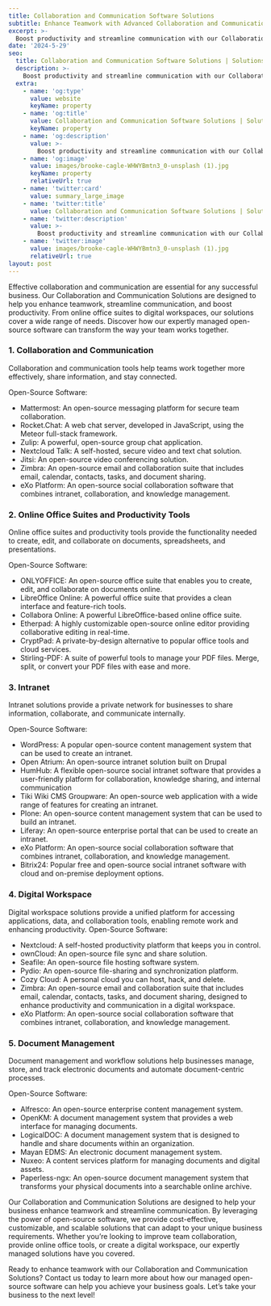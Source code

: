 ```yaml
---
title: Collaboration and Communication Software Solutions
subtitle: Enhance Teamwork with Advanced Collaboration and Communication Software Solutions
excerpt: >-
  Boost productivity and streamline communication with our Collaboration and Communication Solutions. Our expertly managed open-source software provides the tools you need for effective teamwork and seamless communication.
date: '2024-5-29'
seo:
  title: Collaboration and Communication Software Solutions | Solutions - Julz Insight
  description: >-
    Boost productivity and streamline communication with our Collaboration and Communication Solutions. Our expertly managed open-source software provides the tools you need for effective teamwork and seamless communication.
  extra:
    - name: 'og:type'
      value: website
      keyName: property
    - name: 'og:title'
      value: Collaboration and Communication Software Solutions | Solutions - Julz Insight
      keyName: property
    - name: 'og:description'
      value: >-
        Boost productivity and streamline communication with our Collaboration and Communication Solutions. Our expertly managed open-source software provides the tools you need for effective teamwork and seamless communication.
    - name: 'og:image'
      value: images/brooke-cagle-WHWYBmtn3_0-unsplash (1).jpg
      keyName: property
      relativeUrl: true
    - name: 'twitter:card'
      value: summary_large_image
    - name: 'twitter:title'
      value: Collaboration and Communication Software Solutions | Solutions - Julz Insight
    - name: 'twitter:description'
      value: >-
        Boost productivity and streamline communication with our Collaboration and Communication Solutions. Our expertly managed open-source software provides the tools you need for effective teamwork and seamless communication.
    - name: 'twitter:image'
      value: images/brooke-cagle-WHWYBmtn3_0-unsplash (1).jpg
      relativeUrl: true
layout: post
---
```


Effective collaboration and communication are essential for any successful business. Our Collaboration and Communication Solutions are designed to help you enhance teamwork, streamline communication, and boost productivity. From online office suites to digital workspaces, our solutions cover a wide range of needs. Discover how our expertly managed open-source software can transform the way your team works together.


### 1. Collaboration and Communication
Collaboration and communication tools help teams work together more effectively, share information, and stay connected.

Open-Source Software:
- Mattermost: An open-source messaging platform for secure team collaboration.
- Rocket.Chat: A web chat server, developed in JavaScript, using the Meteor full-stack framework.
- Zulip: A powerful, open-source group chat application.
- Nextcloud Talk: A self-hosted, secure video and text chat solution.
- Jitsi: An open-source video conferencing solution.
- Zimbra: An open-source email and collaboration suite that includes email, calendar, contacts, tasks, and document sharing.
- eXo Platform: An open-source social collaboration software that combines intranet, collaboration, and knowledge management.

### 2. Online Office Suites and Productivity Tools
Online office suites and productivity tools provide the functionality needed to create, edit, and collaborate on documents, spreadsheets, and presentations.

Open-Source Software:
- ONLYOFFICE: An open-source office suite that enables you to create, edit, and collaborate on documents online.
- LibreOffice Online: A powerful office suite that provides a clean interface and feature-rich tools.
- Collabora Online: A powerful LibreOffice-based online office suite.
- Etherpad: A highly customizable open-source online editor providing collaborative editing in real-time.
- CryptPad: A private-by-design alternative to popular office tools and cloud services.
- Stirling-PDF: A suite of powerful tools to manage your PDF files. Merge, split, or convert your PDF files with ease and more.

### 3. Intranet
Intranet solutions provide a private network for businesses to share information, collaborate, and communicate internally.

Open-Source Software:
- WordPress: A popular open-source content management system that can be used to create an intranet.
- Open Atrium: An open-source intranet solution built on Drupal
- HumHub: A flexible open-source social intranet software that provides a user-friendly platform for collaboration, knowledge sharing, and internal communication
- Tiki Wiki CMS Groupware: An open-source web application with a wide range of features for creating an intranet.
- Plone: An open-source content management system that can be used to build an intranet.
- Liferay: An open-source enterprise portal that can be used to create an intranet.
- eXo Platform: An open-source social collaboration software that combines intranet, collaboration, and knowledge management.
- Bitrix24: Popular free and open-source social intranet software with cloud and on-premise deployment options.

### 4. Digital Workspace
Digital workspace solutions provide a unified platform for accessing applications, data, and collaboration tools, enabling remote work and enhancing productivity.
Open-Source Software:
- Nextcloud: A self-hosted productivity platform that keeps you in control.
- ownCloud: An open-source file sync and share solution.
- Seafile: An open-source file hosting software system.
- Pydio: An open-source file-sharing and synchronization platform.
- Cozy Cloud: A personal cloud you can host, hack, and delete.
- Zimbra: An open-source email and collaboration suite that includes email, calendar, contacts, tasks, and document sharing, designed to enhance productivity and communication in a digital workspace.
- eXo Platform: An open-source social collaboration software that combines intranet, collaboration, and knowledge management.

### 5. Document Management
Document management and workflow solutions help businesses manage, store, and track electronic documents and automate document-centric processes.

Open-Source Software:
- Alfresco: An open-source enterprise content management system.
- OpenKM: A document management system that provides a web interface for managing documents.
- LogicalDOC: A document management system that is designed to handle and share documents within an organization.
- Mayan EDMS: An electronic document management system.
- Nuxeo: A content services platform for managing documents and digital assets.
- Paperless-ngx: An open-source document management system that transforms your physical documents into a searchable online archive.

Our Collaboration and Communication Solutions are designed to help your business enhance teamwork and streamline communication. By leveraging the power of open-source software, we provide cost-effective, customizable, and scalable solutions that can adapt to your unique business requirements. Whether you’re looking to improve team collaboration, provide online office tools, or create a digital workspace, our expertly managed solutions have you covered.

Ready to enhance teamwork with our Collaboration and Communication Solutions? Contact us today to learn more about how our managed open-source software can help you achieve your business goals. Let’s take your business to the next level!
